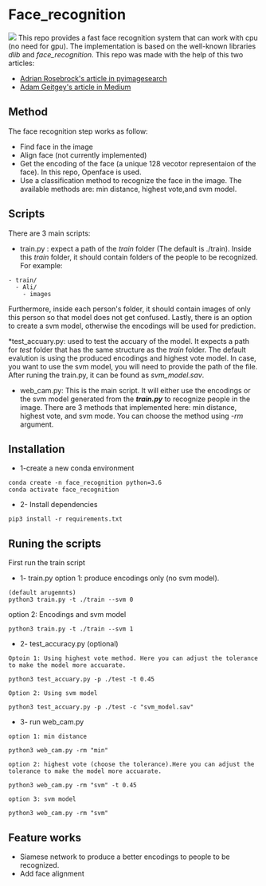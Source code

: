 # Face_recognition
![](demo3.gif)
This repo provides a fast face recognition system that can work with cpu (no need for gpu). The implementation is based on the well-known libraries *dlib* and *face_recognition*.
This repo was made with the help of this two articles:
* [Adrian Rosebrock's article in pyimagesearch](https://www.pyimagesearch.com/2018/06/18/face-recognition-with-opencv-python-and-deep-learning/)
* [Adam Geitgey's article in Medium](https://medium.com/@ageitgey/machine-learning-is-fun-part-4-modern-face-recognition-with-deep-learning-c3cffc121d78)
## Method
The face recognition step works as follow:
* Find face in the image
* Align face (not currently implemented)
* Get the encoding of the face (a unique 128 vecotor representaion of the face). In this repo, Openface is used.
* Use a classification method to recognize the face in the image. The available methods are: min distance, highest vote,and svm model. 
## Scripts
There are 3 main scripts:
* train.py : expect a path of the *train* folder (The default is ./train). Inside this *train* folder, it should contain folders of the people to be recognized.
For example: 
```
- train/
  - Ali/
    - images 
```
Furthermore, inside each person's folder, it should contain images of only this person so that model does not get confused. 
Lastly, there is an option to create a svm model, otherwise the encodings will be used for prediction.

*test_accuary.py: used to test the accuary of the model. It expects a path for *test* folder that has the same structure as the *train* folder. The default evalution is using the produced encodings and highest vote model. In case, you want to use the svm model, you will need to provide the path of the file.
After runing the train.py, it can be found as *svm_model.sav*.

* web_cam.py: This is the main script. It will either use the encodings or the svm model generated from the ***train.py*** to recognize people in the image. There are 3 methods that implemented here: min distance, highest vote, and svm mode.
You can choose the method using *-rm* argument. 

## Installation
* 1-create a new conda environment 
```
conda create -n face_recognition python=3.6
conda activate face_recognition
```
* 2- Install dependencies
```
pip3 install -r requirements.txt
```
## Runing the scripts
First run the train script
* 1- train.py
option 1: produce encodings only (no svm model).
```
(default arugemnts)
python3 train.py -t ./train --svm 0
```
option 2: Encodings and svm model
```
python3 train.py -t ./train --svm 1

```
* 2- test_accuracy.py (optional)
```
Optoin 1: Using highest vote method. Here you can adjust the tolerance to make the model more accuarate.

python3 test_accuary.py -p ./test -t 0.45

Option 2: Using svm model

python3 test_accuary.py -p ./test -c "svm_model.sav"
```
* 3- run web_cam.py
```
option 1: min distance 

python3 web_cam.py -rm "min"

option 2: highest vote (choose the tolerance).Here you can adjust the tolerance to make the model more accuarate.

python3 web_cam.py -rm "svm" -t 0.45

option 3: svm model

python3 web_cam.py -rm "svm"
```
## Feature works
* Siamese network to produce a better encodings to people to be recognized. 
* Add face alignment 
